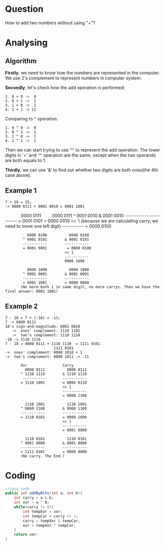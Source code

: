 # Question
How to add two numbers without using "+"?

# Analysing
## Algorithm
__Firstly__,  we need to know how the numbers are represented in the computer. We use 2's complement to represent numbers in computer system.

__Secondly__, let's check how the add operation is performed:

    1. 0 + 0 ->  0
    2. 0 + 1 ->  1
    3. 1 + 0 ->  1
    4. 1 + 1 -> 11
Comparing to ^ operation:

    1. 0 ^ 0 ->  0
    2. 0 ^ 1 ->  1
    3. 1 ^ 0 ->  1
    4. 1 ^ 1 ->  1
Then we can start trying to use '^' to represent the add operation. The lower digits in '+' and '^' operation are the same, except when 
the two operands are both equals to 1.

__Thirdly__, we can use '&' to find out whether two digits are both ones(the 4th case above).

## Example 1

    7 + 18 = 25;
    -> 0000 0111 + 0001 0010 = 0001 1001  
                
              0000 0111          0000 0111
            ^ 0001 0010        & 0001 0010
            ------------       -----------
            = 0001 0101        = 0000 0010
                               << 1 (because we are calculating carry, we need to move one left digit)
                               -----------
                               = 0000 0100
                              
              0000 0100          0000 0100
            ^ 0001 0101        & 0001 0101
            -----------        -----------
            = 0001 0001         = 0000 0100
                               << 1
                               -----------
                               0000 1000
              
              0000 1000          0000 1000
            ^ 0001 0001        & 0001 0001
            -----------        -----------
            = 0001 1001        = 0000 0000
           (No more both 1 in same digit, no more carrys. Then we have the final answer: 0001 1001)
        
## Example 2

    7 - 18 = 7 + (-18) = -11;
    7 -> 0000 0111 
    18's sign-and-magnitude: 0001 0010 
       ->  ones' complement: 1110 1101
       ->  two's complement: 1110 1110
    -18 -> 1110 1110
    7 - 18 = 0000 0111 + 1110 1110  = 1111 0101 
                          1111 0101 
    ->  ones' complement: 0000 1010 + 1 
    ->  two's complement: 0000 1011 -> -11 
    
           Xor                Carry
             0000 0111          0000 0111
           ^ 1110 1110        & 1110 1110
            -----------       -----------
           = 1110 1001        = 0000 0110
                              << 1
                              -----------
                              = 0000 1100
                                
             1110 1001          1110 1001
           ^ 0000 1100        & 0000 1100
           -----------        -----------
           = 1110 0101        = 0000 1000
                              << 1
                              -----------
                              = 0001 0000
                                
             1110 0101          1110 0101
           ^ 0001 0000        & 0001 0000
           -----------        -----------
           = 1111 0101        = 0000 0000
           (No carry. The End.)
    
    
# Coding

```java
//java code
public int addByBits(int a, int b){
    int carry = a & b;
    int xor = a ^ b;
    while(carry != 0){
        int tempXor = xor;
        int tempCar = carry << 1;
        carry = tempXor & tempCar;
        xor = tempXor ^ tempCar; 
    }
    return xor;
}

```

